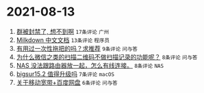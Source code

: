 # 2021-08-13

1. [群被封禁了, 想不到啊](https://www.v2ex.com/t/795479) `17条评论` `广州`
1. [Milkdown 中文文档](https://www.v2ex.com/t/795483) `13条评论` `程序员`
1. [有用过一次性拖把的吗？求推荐](https://www.v2ex.com/t/795482) `9条评论` `问与答`
1. [为什么微信之类的扫描二维码不做扫描记录的功能呢？](https://www.v2ex.com/t/795478) `8条评论` `问与答`
1. [NAS 没法跟路由器放一起，怎么有线连接。](https://www.v2ex.com/t/795475) `8条评论` `NAS`
1. [bigsur15.2 值得升级吗](https://www.v2ex.com/t/795480) `7条评论` `macOS`
1. [关于移动宽带+百度网盘](https://www.v2ex.com/t/795491) `6条评论` `问与答`
